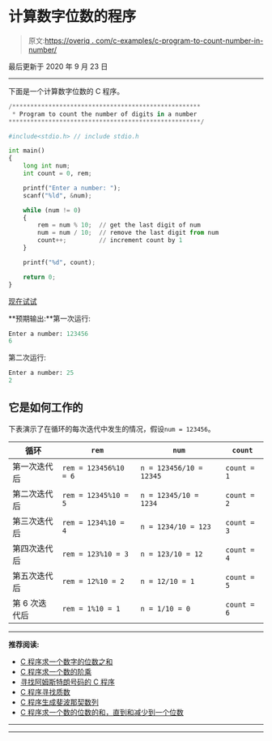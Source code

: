 # 计算数字位数的程序

> 原文:[https://overiq . com/c-examples/c-program-to-count-number-in-number/](https://overiq.com/c-examples/c-program-to-count-number-of-digits-in-a-number/)

最后更新于 2020 年 9 月 23 日

* * *

下面是一个计算数字位数的 C 程序。

```py
/****************************************************
 * Program to count the number of digits in a number
*****************************************************/

#include<stdio.h> // include stdio.h

int main() 
{
    long int num;
    int count = 0, rem;

    printf("Enter a number: ");
    scanf("%ld", &num);

    while (num != 0) 
    {
        rem = num % 10;  // get the last digit of num
        num = num / 10;  // remove the last digit from num
        count++;         // increment count by 1
    }

    printf("%d", count);

    return 0;
}

```

[现在试试](https://overiq.com/c-online-compiler/r9k/)

**预期输出:**第一次运行:

```py
Enter a number: 123456
6

```

第二次运行:

```py
Enter a number: 25
2

```

## 它是如何工作的

下表演示了在循环的每次迭代中发生的情况，假设`num = 123456`。

| 循环 | `rem` | `num` | `count` |
| --- | --- | --- | --- |
| 第一次迭代后 | `rem = 123456%10 = 6` | `n = 123456/10 = 12345` | `count = 1` |
| 第二次迭代后 | `rem = 12345%10 = 5` | `n = 12345/10 = 1234` | `count = 2` |
| 第三次迭代后 | `rem = 1234%10 = 4` | `n = 1234/10 = 123` | `count = 3` |
| 第四次迭代后 | `rem = 123%10 = 3` | `n = 123/10 = 12` | `count = 4` |
| 第五次迭代后 | `rem = 12%10 = 2` | `n = 12/10 = 1` | `count = 5` |
| 第 6 次迭代后 | `rem = 1%10 = 1` | `n = 1/10 = 0` | `count = 6` |

* * *

**推荐阅读:**

*   [C 程序求一个数字的位数之和](/c-examples/c-program-to-find-the-sum-of-digits-of-a-number/)
*   [C 程序求一个数的阶乘](/c-examples/c-program-to-find-the-factorial-of-a-number/)
*   [寻找阿姆斯特朗号码的 C 程序](/c-examples/c-program-to-find-armstrong-numbers/)
*   [C 程序寻找质数](/c-examples/c-program-to-find-prime-numbers/)
*   [C 程序生成斐波那契数列](/c-examples/c-program-to-generate-fibonacci-sequence/)
*   [C 程序求一个数的位数的和，直到和减少到一个位数](/c-examples/c-program-to-find-the-sum-of-the-digits-of-a-number-untill-the-sum-is-reduced-to-a-single-digit/)

* * *

* * *